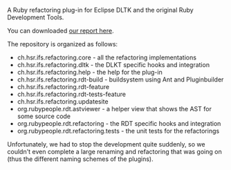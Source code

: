 A Ruby refactoring plug-in for Eclipse DLTK and the original Ruby Development Tools.

You can downloaded [our report here](http://misto.ch/res/rubyrefactoring.pdf).

The repository is organized as follows:

* ch.hsr.ifs.refactoring.core - all the refactoring implementations
* ch.hsr.ifs.refactoring.dltk - the DLKT specific hooks and integration
* ch.hsr.ifs.refactoring.help - the help for the plug-in
* ch.hsr.ifs.refactoring.rdt-build - buildsystem using Ant and Pluginbuilder
* ch.hsr.ifs.refactoring.rdt-feature
* ch.hsr.ifs.refactoring.rdt-tests-feature
* ch.hsr.ifs.refactoring.updatesite
* org.rubypeople.rdt.astviewer - a helper view that shows the AST for some source code
* org.rubypeople.rdt.refactoring - the RDT specific hooks and integration
* org.rubypeople.rdt.refactoring.tests - the unit tests for the refactorings

Unfortunately, we had to stop the development quite suddenly, so we couldn't even complete a large renaming and refactoring that was going on (thus the different naming schemes of the plugins).
